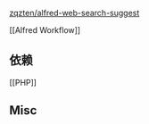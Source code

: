 



[zqzten/alfred-web-search-suggest](https://github.com/zqzten/alfred-web-search-suggest)

[[Alfred Workflow]]

## 依赖

[[PHP]]


## Misc




